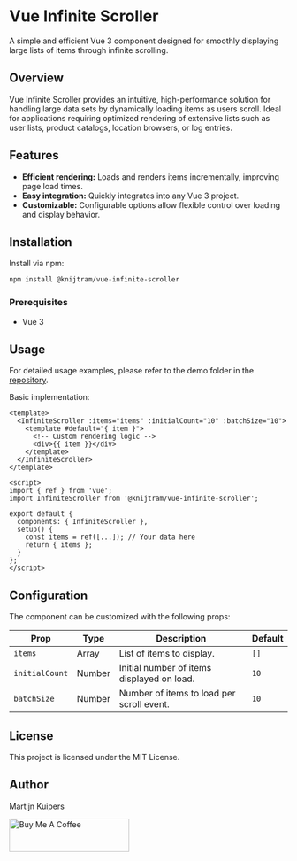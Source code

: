 # Vue Infinite Scroller

A simple and efficient Vue 3 component designed for smoothly displaying large lists of items through infinite scrolling.

## Overview

Vue Infinite Scroller provides an intuitive, high-performance solution for handling large data sets by dynamically loading items as users scroll. Ideal for applications requiring optimized rendering of extensive lists such as user lists, product catalogs, location browsers, or log entries.

## Features

- **Efficient rendering:** Loads and renders items incrementally, improving page load times.
- **Easy integration:** Quickly integrates into any Vue 3 project.
- **Customizable:** Configurable options allow flexible control over loading and display behavior.

## Installation

Install via npm:

```bash
npm install @knijtram/vue-infinite-scroller
```

### Prerequisites

- Vue 3

## Usage

For detailed usage examples, please refer to the demo folder in the [repository](#).

Basic implementation:

```vue
<template>
  <InfiniteScroller :items="items" :initialCount="10" :batchSize="10">
    <template #default="{ item }">
      <!-- Custom rendering logic -->
      <div>{{ item }}</div>
    </template>
  </InfiniteScroller>
</template>

<script>
import { ref } from 'vue';
import InfiniteScroller from '@knijtram/vue-infinite-scroller';

export default {
  components: { InfiniteScroller },
  setup() {
    const items = ref([...]); // Your data here
    return { items };
  }
};
</script>
```

## Configuration

The component can be customized with the following props:

| Prop           | Type   | Description                                | Default |
| -------------- | ------ | ------------------------------------------ | ------- |
| `items`        | Array  | List of items to display.                  | `[]`    |
| `initialCount` | Number | Initial number of items displayed on load. | `10`    |
| `batchSize`    | Number | Number of items to load per scroll event.  | `10`    |

## License

This project is licensed under the MIT License.

## Author

Martijn Kuipers

<a href="https://www.buymeacoffee.com/knijtram" target="_blank"><img src="https://cdn.buymeacoffee.com/buttons/v2/default-yellow.png" alt="Buy Me A Coffee" style="height: 60px !important;width: 217px !important;" ></a>
